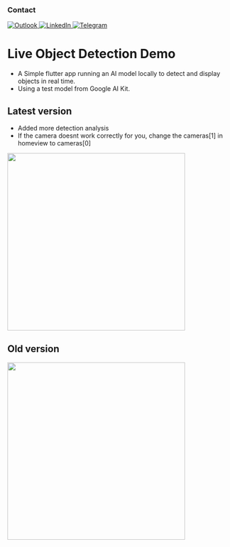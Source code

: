 ### Contact

<a href="mailto:can.kankaya@outlook.com">
  <img src="https://img.shields.io/badge/Microsoft_Outlook-0078D4?style=for-the-badge&logo=microsoft-outlook&logoColor=white" alt="Outlook" />
	
</a>
<a href="https://www.linkedin.com/in/can-kankaya-738518158/">
  <img src="https://img.shields.io/badge/LinkedIn-0077B5?style=for-the-badge&logo=linkedin&logoColor=white" alt="LinkedIn" />
</a>

<a href="https://t.me/cankankaya">
  <img src="https://img.shields.io/badge/Telegram-26A5E4?style=for-the-badge&logo=telegram&logoColor=white" alt="Telegram" />
</a>

# Live Object Detection Demo

- A Simple flutter app running an AI model locally to detect and display objects in real time.
- Using a test model from Google AI Kit.



## Latest version
- Added more detection analysis
- If the camera doesnt work correctly for you, change the cameras[1] in homeview to cameras[0]
<img src="https://github.com/user-attachments/assets/61884de0-5ff2-4db9-a319-f70f442b38e9" width="400" />


## Old version
<img src="https://github.com/user-attachments/assets/a0578fa1-e156-4da7-b53e-a155d22c6d83" width="400" />
   
